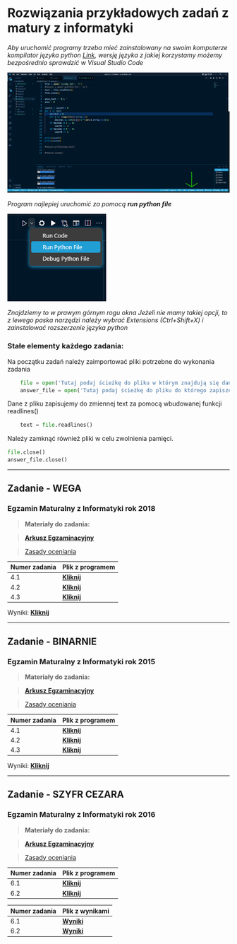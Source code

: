 <!-- HEADINGD -->
# Rozwiązania przykładowych zadań z matury z informatyki

*Aby uruchomić programy trzeba mieć zainstalowany na swoim komputerze kompilator języka python 
[Link](https://www.python.org/downloads/), wersję języka z jakiej korzystamy możemy bezpośrednio sprawdzić w Visual Studio Code*

![Screenshot](./img/python.png)

*Program najlepiej uruchomić za pomocą **run python file***

![Screenshot](./img/run.png)

*Znajdziemy to w prawym górnym rogu okna*
*Jeżeli nie mamy takiej opcji, to z lewego paska narzędzi należy wybrać _Extensions_ (Ctrl+Shift+X) i zainstalować rozszerzenie języka python*

### Stałe elementy każdego zadania:

Na początku zadań należy zaimportować pliki potrzebne do wykonania zadania 
```python
    file = open('Tutaj podaj ścieżkę do pliku w którym znajdują się dane do zadania', 'r')
    answer_file = open('Tutaj podaj ścieżkę do pliku do którego zapiszesz odpowiedź', 'w';)
```
Dane z pliku zapisujemy do zmiennej text za pomocą wbudowanej funkcji readlines()

```python
    text = file.readlines()
```

Należy zamknąć również pliki w celu zwolnienia pamięci.
```python
file.close()
answer_file.close()
```
---
## Zadanie - WEGA
### Egzamin Maturalny z Informatyki rok 2018

<!-- LINK -->


>**Materiały do zadania:**

> **[Arkusz Egzaminacyjny](https://cke.gov.pl/images/_EGZAMIN_MATURALNY_OD_2015/Arkusze_egzaminacyjne/2018/formula_od_2015/informatyka/MIN-R2_1P-182.pdf)** 

> [Zasady oceniania](https://cke.gov.pl/images/_EGZAMIN_MATURALNY_OD_2015/Arkusze_egzaminacyjne/2018/formula_od_2015/Zasady_oceniania/MIN-R2_1P-182_zasady_oceniania.pdf)

<!-- Tasks -->

| Numer zadania | Plik z programem |
| --------------|------------------|
|4.1 |**[Kliknij](./WEGA2018/main.py)**|
|4.2 |**[Kliknij](./WEGA2018/main2.py)**|
|4.3 |**[Kliknij](./WEGA2018/main3.py)**|

Wyniki: **[Kliknij](./WEGA2018/wyniki4.txt)**

---

## Zadanie - BINARNIE
### Egzamin Maturalny z Informatyki rok 2015

<!-- LINK -->


>**Materiały do zadania:**

> **[Arkusz Egzaminacyjny](https://cke.gov.pl/images/_EGZAMIN_MATURALNY_OD_2015/Arkusze_egzaminacyjne/2015/formula_od_2015/MIN-R2_1P-152.pdf)** 

> [Zasady oceniania](https://cke.gov.pl/images/_EGZAMIN_MATURALNY_OD_2015/Arkusze_egzaminacyjne/2015/formula_od_2015/odpowiedzi/MIN-R1-N.pdf)

<!-- Tasks -->

| Numer zadania | Plik z programem |
| --------------|------------------|
|4.1 |**[Kliknij](./BINARNY2015/main.py)**|
|4.2 |**[Kliknij](./BINARNY2015/main2.py)**|
|4.3|**[Kliknij](./BINARNY2015/main3.py)**|

Wyniki: **[Kliknij](./BINARNY2015/wyniki4.txt)**

---

## Zadanie - SZYFR CEZARA
### Egzamin Maturalny z Informatyki rok 2016

<!-- LINK -->


>**Materiały do zadania:**

> **[Arkusz Egzaminacyjny](https://cke.gov.pl/images/_EGZAMIN_MATURALNY_OD_2015/Arkusze_egzaminacyjne/2016/formula_od_2015/MIN-R2_1P-162.pdf)** 

> [Zasady oceniania](https://cke.gov.pl/images/_EGZAMIN_MATURALNY_OD_2015/Arkusze_egzaminacyjne/2016/formula_od_2015/zasady_oceniania/MIN-R1-N.pdf)

<!-- Tasks -->

| Numer zadania | Plik z programem |
| --------------|------------------|
|6.1 |**[Kliknij](./CEZAR2016/main.py)**|
|6.2 |**[Kliknij](./CEZAR2016/main2.py)**|

|Numer zadania |Plik z wynikami |
|--------------|----------------|
|6.1 |**[Wyniki](./CEZAR2016/wyniki_6_1.txt)**|
|6.2 |**[Wyniki](./CEZAR2016/wyniki_6_2.txt)**|

